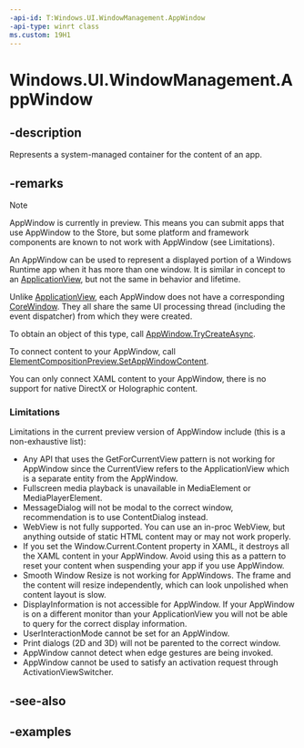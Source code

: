 ```yaml
---
-api-id: T:Windows.UI.WindowManagement.AppWindow
-api-type: winrt class
ms.custom: 19H1
---
```


<!-- Class syntax.
public class AppWindow 
-->

# Windows.UI.WindowManagement.AppWindow

## -description

Represents a system-managed container for the content of an app.

## -remarks

> [!NOTE]
> AppWindow is currently in preview. This means you can submit apps that use AppWindow to the Store, but some platform and framework components are known to not work with AppWindow (see Limitations).

An AppWindow can be used to represent a displayed portion of a Windows Runtime app when it has more than one window. It is similar in concept to an [ApplicationView](../windows.ui.viewmanagement/applicationview.md), but not the same in behavior and lifetime.

Unlike [ApplicationView](../windows.ui.viewmanagement/applicationview.md), each AppWindow does not have a corresponding [CoreWindow](../windows.ui.core/corewindow.md). They all share the same UI processing thread (including the event dispatcher) from which they were created.

To obtain an object of this type, call [AppWindow.TryCreateAsync](appwindow_trycreateasync_1875892381.md).

To connect content to your AppWindow, call [ElementCompositionPreview.SetAppWindowContent](../windows.ui.xaml.hosting/elementcompositionpreview_setappwindowcontent_20712035.md).

You can only connect XAML content to your AppWindow, there is no support for native DirectX or Holographic content.

### Limitations

Limitations in the current preview version of AppWindow include (this is a non-exhaustive list):

* Any API that uses the GetForCurrentView pattern is not working for AppWindow since the CurrentView refers to the ApplicationView which is a separate entity from the AppWindow.
* Fullscreen media playback is unavailable in MediaElement or MediaPlayerElement.
* MessageDialog will not be modal to the correct window, recommendation is to use ContentDialog instead.
* WebView is not fully supported. You can use an in-proc WebView, but anything outside of static HTML content may or may not work properly.
* If you set the Window.Current.Content property in XAML, it destroys all the XAML content in your AppWindow. Avoid using this as a pattern to reset your content when suspending your app if you use AppWindow.
* Smooth Window Resize is not working for AppWindows. The frame and the content will resize independently, which can look unpolished when content layout is slow.
* DisplayInformation is not accessible for AppWindow. If your AppWindow is on a different monitor than your ApplicationView you will not be able to query for the correct display information.
* UserInteractionMode cannot be set for an AppWindow.
* Print dialogs (2D and 3D) will not be parented to the correct window.
* AppWindow cannot detect when edge gestures are being invoked.
* AppWindow cannot be used to satisfy an activation request through ActivationViewSwitcher.

## -see-also

## -examples
